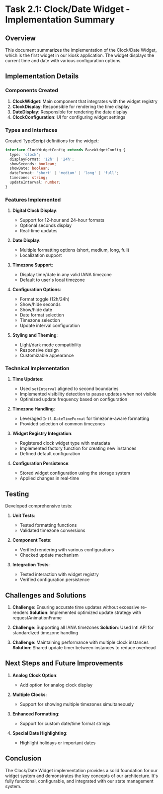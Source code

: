 # Task 2.1: Clock/Date Widget - Implementation Summary

## Overview

This document summarizes the implementation of the Clock/Date Widget, which is the first widget in our kiosk application. The widget displays the current time and date with various configuration options.

## Implementation Details

### Components Created

1. **ClockWidget**: Main component that integrates with the widget registry
2. **ClockDisplay**: Responsible for rendering the time display
3. **DateDisplay**: Responsible for rendering the date display
4. **ClockConfiguration**: UI for configuring widget settings

### Types and Interfaces

Created TypeScript definitions for the widget:

```typescript
interface ClockWidgetConfig extends BaseWidgetConfig {
  type: 'clock';
  displayFormat: '12h' | '24h';
  showSeconds: boolean;
  showDate: boolean;
  dateFormat: 'short' | 'medium' | 'long' | 'full';
  timezone: string;
  updateInterval: number;
}
```

### Features Implemented

1. **Digital Clock Display**:
   - Support for 12-hour and 24-hour formats
   - Optional seconds display
   - Real-time updates

2. **Date Display**:
   - Multiple formatting options (short, medium, long, full)
   - Localization support

3. **Timezone Support**:
   - Display time/date in any valid IANA timezone
   - Default to user's local timezone

4. **Configuration Options**:
   - Format toggle (12h/24h)
   - Show/hide seconds
   - Show/hide date
   - Date format selection
   - Timezone selection
   - Update interval configuration

5. **Styling and Theming**:
   - Light/dark mode compatibility
   - Responsive design
   - Customizable appearance

### Technical Implementation

1. **Time Updates**:
   - Used `setInterval` aligned to second boundaries
   - Implemented visibility detection to pause updates when not visible
   - Optimized update frequency based on configuration

2. **Timezone Handling**:
   - Leveraged `Intl.DateTimeFormat` for timezone-aware formatting
   - Provided selection of common timezones

3. **Widget Registry Integration**:
   - Registered clock widget type with metadata
   - Implemented factory function for creating new instances
   - Defined default configuration

4. **Configuration Persistence**:
   - Stored widget configuration using the storage system
   - Applied changes in real-time

## Testing

Developed comprehensive tests:

1. **Unit Tests**:
   - Tested formatting functions
   - Validated timezone conversions

2. **Component Tests**:
   - Verified rendering with various configurations
   - Checked update mechanism

3. **Integration Tests**:
   - Tested interaction with widget registry
   - Verified configuration persistence

## Challenges and Solutions

1. **Challenge**: Ensuring accurate time updates without excessive re-renders
   **Solution**: Implemented optimized update strategy with requestAnimationFrame

2. **Challenge**: Supporting all IANA timezones
   **Solution**: Used Intl API for standardized timezone handling

3. **Challenge**: Maintaining performance with multiple clock instances
   **Solution**: Shared update timer between instances to reduce overhead

## Next Steps and Future Improvements

1. **Analog Clock Option**:
   - Add option for analog clock display

2. **Multiple Clocks**:
   - Support for showing multiple timezones simultaneously

3. **Enhanced Formatting**:
   - Support for custom date/time format strings

4. **Special Date Highlighting**:
   - Highlight holidays or important dates

## Conclusion

The Clock/Date Widget implementation provides a solid foundation for our widget system and demonstrates the key concepts of our architecture. It's fully functional, configurable, and integrated with our state management system.